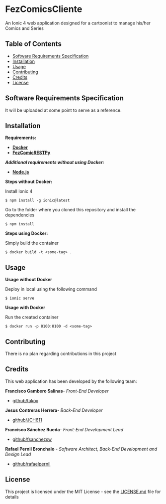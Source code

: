 # FezComicsCliente
An Ionic 4 web application designed for a cartoonist to manage his/her Comics and Series
## Table of Contents
- [Software Requirements Specification](#software-requirements-specification)
- [Installation](#installation)
- [Usage](#usage)
- [Contributing](#contributing)
- [Credits](#credits)
- [License](#license)
## Software Requirements Specification
It will be uploaded at some point to serve as a reference.
## Installation
**Requirements:**
* [**Docker**](https://www.docker.com/)
* [**FezComicRESTPy**](https://github.com/rafaelpernil2/FezComicRESTPy)

***Additional requirements without using Docker:***
* [**Node.js**](https://nodejs.org/)

**Steps without Docker:**

Install Ionic 4
```
$ npm install -g ionic@latest
```
Go to the folder where you cloned this repository and install the dependencies
```
$ npm install
```

**Steps using Docker:**

Simply build the container
```
$ docker build -t <some-tag> .
```

## Usage
**Usage without Docker**

Deploy in local using the following command
```
$ ionic serve
```

**Usage with Docker**

Run the created container
```
$ docker run -p 8100:8100 -d <some-tag>
```

## Contributing
There is no plan regarding contributions in this project
## Credits
This web application has been developed by the following team:

**Francisco Gambero Salinas**- *Front-End Developer*

* [github/takox](https://github.com/Takox)

**Jesus Contreras Herrera**- *Back-End Developer*

* [github/JCH611](https://github.com/JCH611)

**Francisco Sánchez Rueda**- *Front-End Development Lead*

* [github/fsanchezsw](https://github.com/fsanchezsw)

**Rafael Pernil Bronchalo** - *Software Architect, Back-End Development and Design Lead* 

* [github/rafaelpernil](https://github.com/rafaelpernil2)

## License
This project is licensed under the MIT License - see the [LICENSE.md](LICENSE.md) file for details
